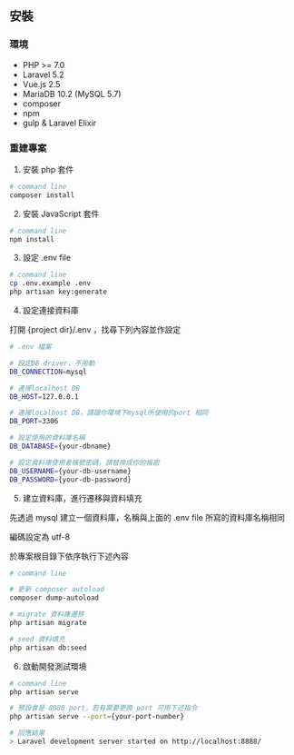 
## 安裝
### 環境
* PHP >= 7.0
* Laravel 5.2
* Vue.js 2.5
* MariaDB 10.2 (MySQL 5.7)
* composer
* npm
* gulp & Laravel Elixir

### 重建專案

1. 安裝 php 套件
```bash
# command line
composer install
```

2. 安裝 JavaScript 套件
```bash
# command line
npm install
```

3. 設定 .env file
```bash
# command line
cp .env.example .env
php artisan key:generate
```

4. 設定連接資料庫

打開 {project dir}/.env ，找尋下列內容並作設定
```bash
# .env 檔案

# 設定DB driver，不用動
DB_CONNECTION=mysql

# 連接localhost DB
DB_HOST=127.0.0.1

# 連接localhost DB，請跟你環境下mysql所使用的port 相同
DB_PORT=3306

# 設定使用的資料庫名稱
DB_DATABASE={your-dbname}

# 設定資料庫使用者帳號密碼，請替換成你的帳密
DB_USERNAME={your-db-username}
DB_PASSWORD={your-db-password}
```

5. 建立資料庫，進行遷移與資料填充

先透過 mysql 建立一個資料庫，名稱與上面的 .env file 所寫的資料庫名稱相同

編碼設定為 utf-8

於專案根目錄下依序執行下述內容
```bash
# command line

# 更新 composer autoload
composer dump-autoload

# migrate 資料庫遷移
php artisan migrate

# seed 資料填充
php artisan db:seed
```

6. 啟動開發測試環境
```bash
# command line
php artisan serve

# 預設會是 8080 port，若有需要更換 port 可用下述指令
php artisan serve --port={your-port-number}

# 回應結果
> Laravel development server started on http://localhost:8888/
```
